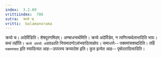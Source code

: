 ```yaml
---
index:  3.2.69
vrittiindex:  788
sutra:  क्रव्ये च्
vritti:  balamanorama 
---
```


क्रव्ये च। अदेर्विडिति। शेषपूरणमिदम्। अण्बाधनार्थमिति। क्रव्ये अदेर्विडेव, न त्वणित्यर्थलाभादिति भावः। कथं तर्हीति। `क्रव्ये उपपदे अदेर्विडेवे`ति नियमादणोऽसंभवादित्याक्षेपः। समाधत्ते-- पक्वमांसशब्ददिति। तर्हि `पक्वमांसाद` इति स्यादित्यत आह--उपपस्य क्रव्यादेश इति। कुत इत्येत आह-- पृषोदरादित्वादिति।

